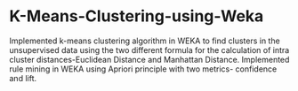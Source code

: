 # K-Means-Clustering-using-Weka
Implemented k-means clustering algorithm in WEKA to find clusters in the unsupervised data using the two different formula for the calculation of intra cluster distances-Euclidean Distance and Manhattan Distance.
Implemented rule mining in WEKA using Apriori principle with two metrics- confidence and lift.
